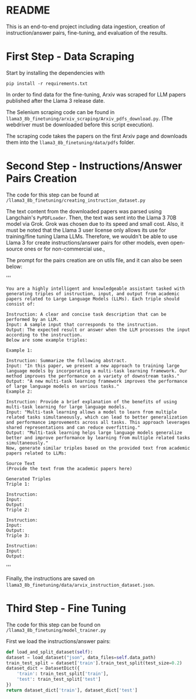 # README

This is an end-to-end project including data ingestion, creation of instruction/answer pairs, fine-tuning, and evaluation of the results.

# First Step - Data Scraping

Start by installing the dependencies with 

`pip install -r requirements.txt`

In order to find data for the fine-tuning, Arxiv was scraped for LLM papers published after the Llama 3 release date.

The Selenium scraping code can be found in `llama3_8b_finetuning/arxiv_scraping/Arxiv_pdfs_download.py`. (The webdriver must be downloaded before this script execution).

The scraping code takes the papers on the first Arxiv page and downloads them into the `llama3_8b_finetuning/data/pdfs` folder.

# Second Step - Instructions/Answer Pairs Creation

The code for this step can be found at `/llama3_8b_finetuning/creating_instruction_dataset.py`

The text content from the downloaded papers was parsed using Langchain's `PyPDFLoader`. Then, the text was sent into the Llama 3 70B model via Grok. Grok was chosen due to its speed and small cost. Also, it must be noted that the Llama 3 user license only allows its use for training/fine tuning Llama LLMs. Therefore, we wouldn't be able to use Llama 3 for create instructions/answer pairs for other models, even open-source ones or for non-commercial use.,

The prompt for the pairs creation are on utils file, and it can also be seen below: 

'''

    You are a highly intelligent and knowledgeable assistant tasked with generating triples of instruction, input, and output from academic papers related to Large Language Models (LLMs). Each triple should consist of:

    Instruction: A clear and concise task description that can be performed by an LLM.
    Input: A sample input that corresponds to the instruction.
    Output: The expected result or answer when the LLM processes the input according to the instruction.
    Below are some example triples:

    Example 1:

    Instruction: Summarize the following abstract.
    Input: "In this paper, we present a new approach to training large language models by incorporating a multi-task learning framework. Our method improves the performance on a variety of downstream tasks."
    Output: "A new multi-task learning framework improves the performance of large language models on various tasks."
    Example 2:

    Instruction: Provide a brief explanation of the benefits of using multi-task learning for large language models.
    Input: "Multi-task learning allows a model to learn from multiple related tasks simultaneously, which can lead to better generalization and performance improvements across all tasks. This approach leverages shared representations and can reduce overfitting."
    Output: "Multi-task learning helps large language models generalize better and improve performance by learning from multiple related tasks simultaneously."
    Now, generate similar triples based on the provided text from academic papers related to LLMs:

    Source Text
    (Provide the text from the academic papers here)

    Generated Triples
    Triple 1:

    Instruction:
    Input:
    Output:
    Triple 2:

    Instruction:
    Input:
    Output:
    Triple 3:

    Instruction:
    Input:
    Output:
'''


Finally, the instructions are saved on `llama3_8b_finetuning/data/arvix_instruction_dataset.json`.


# Third Step - Fine Tuning

The code for this step can be found on `/llama3_8b_finetuning/model_trainer.py`


First we load the instructions/answer pairs: 


```python
def load_and_split_dataset(self):
dataset = load_dataset("json", data_files=self.data_path)
train_test_split = dataset['train'].train_test_split(test_size=0.2)
dataset_dict = DatasetDict({
    'train': train_test_split['train'],
    'test': train_test_split['test']
})
return dataset_dict['train'], dataset_dict['test']
```
